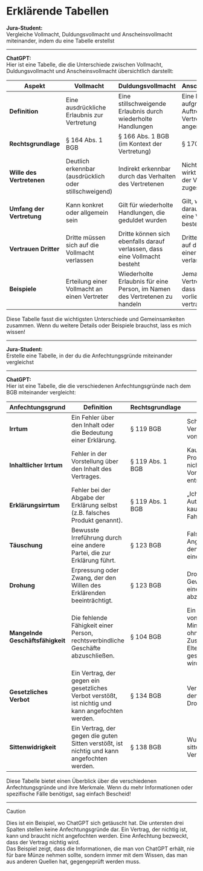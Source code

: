 # Erklärende Tabellen

**Jura-Student:**<br>
Vergleiche Vollmacht, Duldungsvollmacht und Anscheinsvollmacht miteinander, indem du eine Tabelle erstellst

---

**ChatGPT:**<br>
Hier ist eine Tabelle, die die Unterschiede zwischen Vollmacht, Duldungsvollmacht und Anscheinsvollmacht übersichtlich darstellt:

| **Aspekt**               | **Vollmacht**                                  | **Duldungsvollmacht**                               | **Anscheinsvollmacht**                              |
|--------------------------|------------------------------------------------|----------------------------------------------------|----------------------------------------------------|
| **Definition**           | Eine ausdrückliche Erlaubnis zur Vertretung   | Eine stillschweigende Erlaubnis durch wiederholte Handlungen | Eine Erlaubnis, die aufgrund des Auftretens des Vertreters angenommen wird |
| **Rechtsgrundlage**      | § 164 Abs. 1 BGB                               | § 166 Abs. 1 BGB (im Kontext der Vertretung)      | § 170 BGB                                          |
| **Wille des Vertretenen**| Deutlich erkennbar (ausdrücklich oder stillschweigend) | Indirekt erkennbar durch das Verhalten des Vertretenen | Nicht erkennbar; wirkt so, als hätte der Vertretene zugestimmt |
| **Umfang der Vertretung**| Kann konkret oder allgemein sein               | Gilt für wiederholte Handlungen, die geduldet wurden| Gilt, wenn ein Dritter darauf vertraut, dass eine Vollmacht besteht |
| **Vertrauen Dritter**    | Dritte müssen sich auf die Vollmacht verlassen | Dritte können sich ebenfalls darauf verlassen, dass eine Vollmacht besteht | Dritte können sich auf den Anschein einer Vollmacht verlassen |
| **Beispiele**            | Erteilung einer Vollmacht an einen Vertreter   | Wiederholte Erlaubnis für eine Person, im Namen des Vertretenen zu handeln | Jemand tritt als Vertreter auf, ohne dass eine Vollmacht vorliegt, Dritte vertrauen darauf |

Diese Tabelle fasst die wichtigsten Unterschiede und Gemeinsamkeiten zusammen. Wenn du weitere Details oder Beispiele brauchst, lass es mich wissen!

---

**Jura-Student:**<br>
Erstelle eine Tabelle, in der du die Anfechtungsgründe miteinander vergleichst

---

**ChatGPT:**<br>
Hier ist eine Tabelle, die die verschiedenen Anfechtungsgründe nach dem BGB miteinander vergleicht:

| **Anfechtungsgrund**                    | **Definition**                                                                                         | **Rechtsgrundlage**             | **Beispiele**                                   |
|------------------------------------------|-------------------------------------------------------------------------------------------------------|----------------------------------|-------------------------------------------------|
| **Irrtum**                               | Ein Fehler über den Inhalt oder die Bedeutung einer Erklärung.                                        | § 119 BGB                        | Schreibfehler, Verwechselung von Personen       |
| **Inhaltlicher Irrtum**                 | Fehler in der Vorstellung über den Inhalt des Vertrages.                                             | § 119 Abs. 1 BGB                | Kauf eines Produkts, das nicht der Vorstellung entspricht |
| **Erklärungsirrtum**                    | Fehler bei der Abgabe der Erklärung selbst (z.B. falsches Produkt genannt).                           | § 119 Abs. 1 BGB                | „Ich kaufe das Auto“ statt „Ich kaufe das Fahrrad“ |
| **Täuschung**                           | Bewusste Irreführung durch eine andere Partei, die zur Erklärung führt.                               | § 123 BGB                        | Falsche Angaben über den Zustand eines Autos     |
| **Drohung**                             | Erpressung oder Zwang, der den Willen des Erklärenden beeinträchtigt.                                 | § 123 BGB                        | Drohung mit Gewalt, um einen Vertrag abzuschließen |
| **Mangelnde Geschäftsfähigkeit**        | Die fehlende Fähigkeit einer Person, rechtsverbindliche Geschäfte abzuschließen.                     | § 104 BGB                        | Ein Vertrag, der von einem Minderjährigen ohne Zustimmung der Eltern geschlossen wird |
| **Gesetzliches Verbot**                 | Ein Vertrag, der gegen ein gesetzliches Verbot verstößt, ist nichtig und kann angefochten werden.  | § 134 BGB                        | Vertrag über den Verkauf von Drogen              |
| **Sittenwidrigkeit**                    | Ein Vertrag, der gegen die guten Sitten verstößt, ist nichtig und kann angefochten werden.         | § 138 BGB                        | Wucher oder sittenwidrige Vertragsklauseln      |

Diese Tabelle bietet einen Überblick über die verschiedenen Anfechtungsgründe und ihre Merkmale. Wenn du mehr Informationen oder spezifische Fälle benötigst, sag einfach Bescheid!

---

> [!Caution]
> Dies ist ein Beispiel, wo ChatGPT sich getäuscht hat. Die untersten drei Spalten stellen keine Anfechtungsgründe dar. Ein Vertrag, der nichtig ist, kann und braucht nicht angefochten werden. Eine Anfechtung bezweckt, dass der Vertrag nichtig wird.\
> Das Beispiel zeigt, dass die Informationen, die man von ChatGPT erhält, nie für bare Münze nehmen sollte, sondern immer mit dem Wissen, das man aus anderen Quellen hat, gegengeprüft werden muss.
